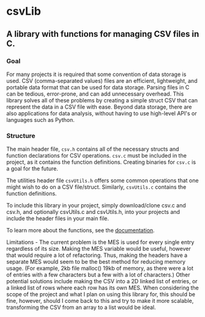 # csvLib
## A library with functions for managing CSV files in C.

### Goal
For many projects it is required that some convention of data storage is used. CSV (comma-separated values) files are an efficient, lightweight, and portable data format that can be used for data storage.
Parsing files in C can be tedious, error-prone, and can add unnecessary overhead.
This library solves all of these problems by creating a simple struct CSV that can represent the data in a CSV file with ease.
Beyond data storage, there are also applications for data analysis, without having to use high-level API's or languages such as Python.

### Structure
The main header file, ```csv.h``` contains all of the necessary structs and function declarations for CSV operations. 
```csv.c``` must be included in the project, as it contains the function definitions. Creating binaries for ```csv.c``` is a goal for the future.

The utilities header file ```csvUtils.h``` offers some common operations that one might wish to do on a CSV file/struct.
Similarly, ```csvUtils.c``` contains the function definitions.

To include this library in your project, simply download/clone csv.c and csv.h, and optionally csvUtils.c and csvUtils.h, into your projects and include the header files in your main file.

To learn more about the functions, see the [documentation](https://github.com/adolan527/csvLib/blob/b6cb55ec113783f2a1c3be334d47b27cd05df10e/docs/csvDoc.md).

Limitations - 
The current problem is the MES is used for every single entry regardless of its size. Making the MES variable would be useful, however that would require a lot of refactoring. 
Thus, making the headers have a separate MES would seem to be the best method for reducing memory usage. (For example, 2kb file malloc() 19kb of memory, 
as there were a lot of entries with a few characters but a few with a lot of characters.)
Other potential solutions include making the CSV into a 2D linked list of entries, or a linked list of rows where each row has its own MES.
When considering the scope of the project and what I plan on using this library for, this should be fine, however, should I come back to this and try to make it more scalable, 
transforming the CSV from an array to a list would be ideal.
